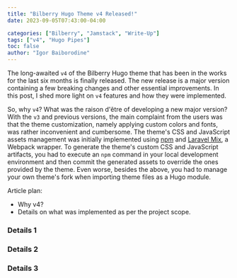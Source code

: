 ```yaml
---
title: "Bilberry Hugo Theme v4 Released!"
date: 2023-09-05T07:43:00-04:00

categories: ["Bilberry", "Jamstack", "Write-Up"]
tags: ["v4", "Hugo Pipes"]
toc: false
author: "Igor Baiborodine"
---
```


The long-awaited `v4` of the Bilberry Hugo theme that has been in the works for the last six months is finally released.
The new release is a major version containing a few breaking changes and other essential improvements. In this post, I
shed more light on `v4` features and how they were implemented.

<!--more-->

So, why `v4`? What was the raison d'être of developing a new major version? With the `v3` and previous versions, the
main complaint from the users was that the theme customization, namely applying custom colors and fonts, was rather
inconvenient and cumbersome. The theme's CSS and JavaScript assets management was initially implemented
using [npm](https://www.npmjs.com/) and [Laravel Mix](https://laravel-mix.com/), a Webpack wrapper. To generate the
theme's custom CSS and JavaScript artifacts, you had to execute an `npm` command in your local development environment and
then commit the generated assets to override the ones provided by the theme. Even worse, besides the above, you had to
manage your own theme's fork when importing theme files as a Hugo module.

Article plan:
* Why v4?
* Details on what was implemented as per the project scope.

### Details 1
### Details 2
### Details 3


